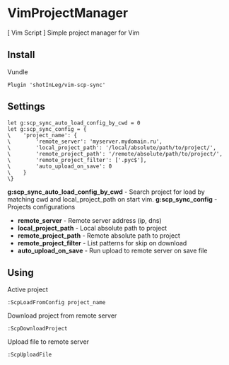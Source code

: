 # VimProjectManager
[ Vim Script ] Simple project manager for Vim

## Install

Vundle
```vim
Plugin 'shotInLeg/vim-scp-sync'
```

## Settings
```vim
let g:scp_sync_auto_load_config_by_cwd = 0
let g:scp_sync_config = {
\    'project_name': {
\        'remote_server': 'myserver.mydomain.ru',
\        'local_project_path': '/local/absolute/path/to/project/',
\        'remote_project_path': '/remote/absolute/path/to/project/',
\        'remote_project_filter': ['.pyc$'],
\        'auto_upload_on_save': 0
\    }
\}
```

**g:scp_sync_auto_load_config_by_cwd** - Search project for load by matching cwd and local_project_path on start vim.
**g:scp_sync_config** - Projects configurations
  * **remote_server** - Remote server address (ip, dns)
  * **local_project_path** - Local absolute path to project
  * **remote_project_path** - Remote absolute path to project
  * **remote_project_filter** - List patterns for skip on download
  * **auto_upload_on_save** - Run upload to remote server on save file


## Using

Active project
```vim
:ScpLoadFromConfig project_name
```

Download project from remote server
```vim
:ScpDownloadProject
```

Upload file to remote server
```vim
:ScpUploadFile
```
